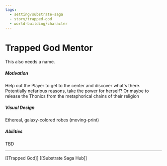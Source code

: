 ```yaml
---
tags:
  - setting/substrate-saga
  - story/trapped-god
  - world-building/character
---
```

# Trapped God Mentor

This also needs a name.

##### Motivation
Help out the Player to get to the center and discover what's there.
Potentially nefarious reasons, take the power for herself? Or maybe to release the Thonics from the metaphorical chains of their religion

##### Visual Design
Ethereal, galaxy-colored robes (moving-print)

##### Abilities
TBD

---
[[Trapped God]]
[[Substrate Saga Hub]]